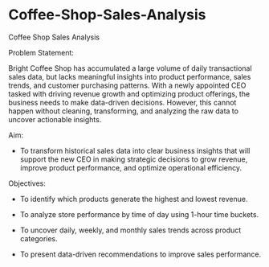 # Coffee-Shop-Sales-Analysis
Coffee Shop Sales Analysis

Problem Statement:

Bright Coffee Shop has accumulated a large volume of daily transactional sales data, but lacks meaningful insights into product performance, sales trends, and customer purchasing patterns. With a newly appointed CEO tasked with driving revenue growth and optimizing product offerings, the business needs to make data-driven decisions. However, this cannot happen without cleaning, transforming, and analyzing the raw data to uncover actionable insights.

Aim:

 - To transform historical sales data into clear business insights that will support the new CEO in making strategic decisions to grow revenue, improve product performance, and optimize operational efficiency.

Objectives:

 - To identify which products generate the highest and lowest revenue.

 - To analyze store performance by time of day using 1-hour time buckets.

 - To uncover daily, weekly, and monthly sales trends across product categories.

 - To present data-driven recommendations to improve sales performance.




